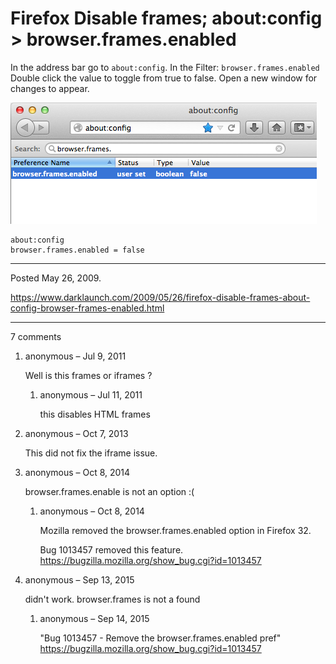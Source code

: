 # Firefox Disable frames; about:config > browser.frames.enabled

In the address bar go to `about:config`.
In the Filter: `browser.frames.enabled`
Double click the value to toggle from true to false.
Open a new window for changes to appear.

<img alt="" src="/img/uploads/2013-06/firefox-disable-iframes.png" />

```
about:config
browser.frames.enabled = false
```

---

Posted May 26, 2009.

https://www.darklaunch.com/2009/05/26/firefox-disable-frames-about-config-browser-frames-enabled.html

---

7 comments

<ol><li><div>

anonymous &ndash; Jul 9, 2011<div>

Well is this frames or iframes ?

</div></div><ol><li><div>

anonymous &ndash; Jul 11, 2011<div>

this disables HTML frames

</div></div></li></ol></li><li><div>

anonymous &ndash; Oct 7, 2013<div>

This did not fix the iframe issue.

</div></div></li><li><div>

anonymous &ndash; Oct 8, 2014<div>

browser.frames.enable is not an option :(

</div></div><ol><li><div>

anonymous &ndash; Oct 8, 2014<div>

Mozilla removed the browser.frames.enabled option in Firefox 32.

Bug 1013457 removed this feature.
https://bugzilla.mozilla.org/show_bug.cgi?id=1013457

</div></div></li></ol></li><li><div>

anonymous &ndash; Sep 13, 2015<div>

didn't work. browser.frames is not a found

</div></div><ol><li><div>

anonymous &ndash; Sep 14, 2015<div>

"Bug 1013457 - Remove the browser.frames.enabled pref"
https://bugzilla.mozilla.org/show_bug.cgi?id=1013457

</div></div></li></ol></li></ol>